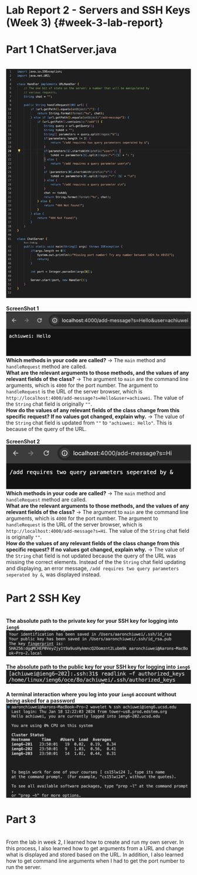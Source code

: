 # Lab Report 2 - Servers and SSH Keys (Week 3) {#week-3-lab-report}
# Part 1 ChatServer.java
<br>![Image](ChatServer.png)
<br>
<br>**ScreenShot 1**
<br>![Image](addMessage1.png)
<br>**Which methods in your code are called?** -> The `main` method and `handleRequest` method are called.
<br>**What are the relevant arguments to those methods, and the values of any relevant fields of the class?** -> The argument to `main` are the command line arguments, which is `4000` for the port number. The argument to `handleRequest` is the URL of the server browser, which is `http://localhost:4000/add-message?s=Hello&user=achiuwei`. The value of the `String` chat field is originally `""`.
<br>**How do the values of any relevant fields of the class change from this specific request? If no values got changed, explain why.** -> The value of the `String` chat field is updated from `""` to `"achiuwei: Hello"`. This is because of the query of the URL.
<br>
<br>**ScreenShot 2** 
<br>![Image](addMessage2.png)
<br>**Which methods in your code are called?** -> The `main` method and `handleRequest` method are called.
<br>**What are the relevant arguments to those methods, and the values of any relevant fields of the class?** -> The argument to `main` are the command line arguments, which is `4000` for the port number. The argument to `handleRequest` is the URL of the server browser, which is `http://localhost:4000/add-message?s=Hi`. The value of the `String` chat field is originally `""`.
<br>**How do the values of any relevant fields of the class change from this specific request? If no values got changed, explain why.** -> The value of the `String` chat field is not updated because the query of the URL was missing the correct elements. Instead of the the `String` chat field updating and displaying, an error message, `/add requires two query parameters seperated by &`, was displayed instead.
<br>
# Part 2 SSH Key
<br>**The absolute path to the private key for your SSH key for logging into `ieng6`**
<br>![Image](privateKey.png)
<br>
<br>**The absolute path to the public key for your SSH key for logging into `ieng6`**
<br>![Image](publicKey.png)
<br>
<br>**A terminal interaction where you log into your `ieng6` account without being asked for a password**
<br>![Image](noPass.png)
<br>
# Part 3
<br>From the lab in week 2, I learned how to create and run my own server. In this process, I also learned how to get arguments from a URL and change what is displayed and stored based on the URL. In addition, I also learned how to get command line arguments when I had to get the port number to run the server.
